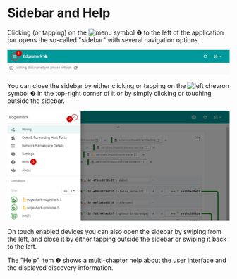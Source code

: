 # Sidebar and Help

Clicking (or tapping) on the ![menu](_media/icons/Menu.svg ':class=mdicon
:no-zoom') symbol ❶ to the left of the application bar opens the so-called
"sidebar" with several navigation options.

![open sidebar](_images/appbar-open-sidebar.png ':class=scrshot')

You can close the sidebar by either clicking or tapping on the ![left
chevron](_media/icons/ChevronLeft.svg ':class=mdicon :no-zoom') symbol ❷ in the
top-right corner of it or by simply clicking or touching outside the sidebar.

![sidebar](_images/sidebar.png ':class=scrshot')

On touch enabled devices you can also open the sidebar by swiping from the left,
and close it by either tapping outside the sidebar or swiping it back to the
left.

The "Help" item ❸ shows a multi-chapter help about the user interface and the
displayed discovery information.
